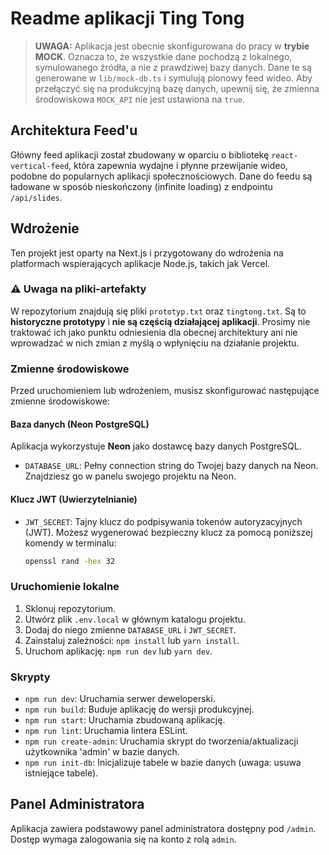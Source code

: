 # Readme aplikacji Ting Tong

> **UWAGA:** Aplikacja jest obecnie skonfigurowana do pracy w **trybie MOCK**. Oznacza to, że wszystkie dane pochodzą z lokalnego, symulowanego źródła, a nie z prawdziwej bazy danych. Dane te są generowane w `lib/mock-db.ts` i symulują pionowy feed wideo. Aby przełączyć się na produkcyjną bazę danych, upewnij się, że zmienna środowiskowa `MOCK_API` nie jest ustawiona na `true`.

## Architektura Feed'u

Główny feed aplikacji został zbudowany w oparciu o bibliotekę `react-vertical-feed`, która zapewnia wydajne i płynne przewijanie wideo, podobne do popularnych aplikacji społecznościowych. Dane do feedu są ładowane w sposób nieskończony (infinite loading) z endpointu `/api/slides`.

## Wdrożenie

Ten projekt jest oparty na Next.js i przygotowany do wdrożenia na platformach wspierających aplikacje Node.js, takich jak Vercel.

### ⚠️ Uwaga na pliki-artefakty

W repozytorium znajdują się pliki `prototyp.txt` oraz `tingtong.txt`. Są to **historyczne prototypy** i **nie są częścią działającej aplikacji**. Prosimy nie traktować ich jako punktu odniesienia dla obecnej architektury ani nie wprowadzać w nich zmian z myślą o wpłynięciu na działanie projektu.

### Zmienne środowiskowe

Przed uruchomieniem lub wdrożeniem, musisz skonfigurować następujące zmienne środowiskowe:

#### Baza danych (Neon PostgreSQL)

Aplikacja wykorzystuje **Neon** jako dostawcę bazy danych PostgreSQL.

-   `DATABASE_URL`: Pełny connection string do Twojej bazy danych na Neon. Znajdziesz go w panelu swojego projektu na Neon.

#### Klucz JWT (Uwierzytelnianie)

-   `JWT_SECRET`: Tajny klucz do podpisywania tokenów autoryzacyjnych (JWT). Możesz wygenerować bezpieczny klucz za pomocą poniższej komendy w terminalu:
    ```bash
    openssl rand -hex 32
    ```

### Uruchomienie lokalne

1.  Sklonuj repozytorium.
2.  Utwórz plik `.env.local` w głównym katalogu projektu.
3.  Dodaj do niego zmienne `DATABASE_URL` i `JWT_SECRET`.
4.  Zainstaluj zależności: `npm install` lub `yarn install`.
5.  Uruchom aplikację: `npm run dev` lub `yarn dev`.

### Skrypty

-   `npm run dev`: Uruchamia serwer deweloperski.
-   `npm run build`: Buduje aplikację do wersji produkcyjnej.
-   `npm run start`: Uruchamia zbudowaną aplikację.
-   `npm run lint`: Uruchamia lintera ESLint.
-   `npm run create-admin`: Uruchamia skrypt do tworzenia/aktualizacji użytkownika 'admin' w bazie danych.
-   `npm run init-db`: Inicjalizuje tabele w bazie danych (uwaga: usuwa istniejące tabele).

## Panel Administratora

Aplikacja zawiera podstawowy panel administratora dostępny pod `/admin`. Dostęp wymaga zalogowania się na konto z rolą `admin`.
